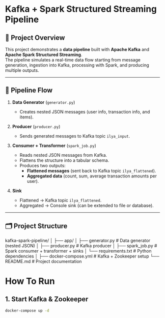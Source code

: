 # Kafka + Spark Structured Streaming Pipeline

## 📌 Project Overview
This project demonstrates a **data pipeline** built with **Apache Kafka** and **Apache Spark Structured Streaming**.  
The pipeline simulates a real-time data flow starting from message generation, ingestion into Kafka, processing with Spark, and producing multiple outputs.

---

## 🔄 Pipeline Flow
1. **Data Generator** (`generator.py`)  
   - Creates nested JSON messages (user info, transaction info, and items).  

2. **Producer** (`producer.py`)  
   - Sends generated messages to Kafka topic `ilya_input`.  

3. **Consumer + Transformer** (`spark_job.py`)  
   - Reads nested JSON messages from Kafka.  
   - Flattens the structure into a tabular schema.  
   - Produces two outputs:
     - **Flattened messages** (sent back to Kafka topic `ilya_flattened`).
     - **Aggregated data** (count, sum, average transaction amounts per user).  

4. **Sink**  
   - Flattened → Kafka topic `ilya_flattened`.  
   - Aggregated → Console sink (can be extended to file or database).  

---

## 🗂 Project Structure
kafka-spark-pipeline/
│
├── app/
│ ├── generator.py # Data generator (nested JSON)
│ ├── producer.py # Kafka producer
│ ├── spark_job.py # Spark consumer + transformer + sinks
│ └── requirements.txt # Python dependencies
│
├── docker-compose.yml # Kafka + Zookeeper setup
└── README.md # Project documentation


# How To Run
## 1. Start Kafka & Zookeeper
``` bash
docker-compose up -d
```